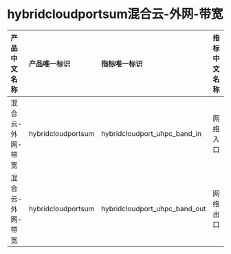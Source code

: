 # hybridcloudportsum混合云-外网-带宽

| 产品中文名称     | 产品唯一标识       | 指标唯一标识                  | 指标中文名称 | 单位 | 备注 |
| :--------------- | :----------------- | :---------------------------- | :----------- | :--- | :--- |
| 混合云-外网-带宽 | hybridcloudportsum | hybridcloudport_uhpc_band_in  | 网络入口     | bps  |      |
| 混合云-外网-带宽 | hybridcloudportsum | hybridcloudport_uhpc_band_out | 网络出口     | bps  |      |
